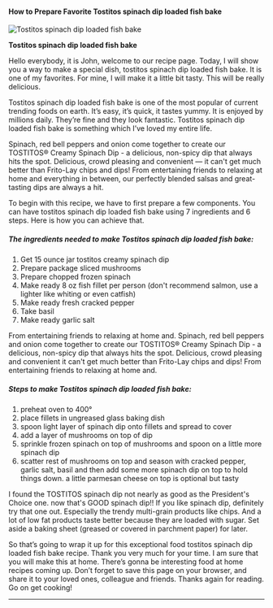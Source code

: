             

#### How to Prepare Favorite Tostitos spinach dip loaded fish bake

![Tostitos spinach dip loaded fish bake](https://img-global.cpcdn.com/recipes/51581498/751x532cq70/tostitos-spinach-dip-loaded-fish-bake-recipe-main-photo.jpg)

**Tostitos spinach dip loaded fish bake**

Hello everybody, it is John, welcome to our recipe page. Today, I will show you a way to make a special dish, tostitos spinach dip loaded fish bake. It is one of my favorites. For mine, I will make it a little bit tasty. This will be really delicious.

Tostitos spinach dip loaded fish bake is one of the most popular of current trending foods on earth. It’s easy, it’s quick, it tastes yummy. It is enjoyed by millions daily. They’re fine and they look fantastic. Tostitos spinach dip loaded fish bake is something which I’ve loved my entire life.

Spinach, red bell peppers and onion come together to create our TOSTITOS® Creamy Spinach Dip - a delicious, non-spicy dip that always hits the spot. Delicious, crowd pleasing and convenient — it can't get much better than Frito-Lay chips and dips! From entertaining friends to relaxing at home and everything in between, our perfectly blended salsas and great-tasting dips are always a hit.

To begin with this recipe, we have to first prepare a few components. You can have tostitos spinach dip loaded fish bake using 7 ingredients and 6 steps. Here is how you can achieve that.

##### The ingredients needed to make Tostitos spinach dip loaded fish bake:

1.  Get 15 ounce jar tostitos creamy spinach dip
2.  Prepare package sliced mushrooms
3.  Prepare chopped frozen spinach
4.  Make ready 8 oz fish fillet per person (don't recommend salmon, use a lighter like whiting or even catfish)
5.  Make ready fresh cracked pepper
6.  Take basil
7.  Make ready garlic salt

From entertaining friends to relaxing at home and. Spinach, red bell peppers and onion come together to create our TOSTITOS® Creamy Spinach Dip - a delicious, non-spicy dip that always hits the spot. Delicious, crowd pleasing and convenient it can't get much better than Frito-Lay chips and dips! From entertaining friends to relaxing at home and.

##### Steps to make Tostitos spinach dip loaded fish bake:

1.  preheat oven to 400°
2.  place fillets in ungreased glass baking dish
3.  spoon light layer of spinach dip onto fillets and spread to cover
4.  add a layer of mushrooms on top of dip
5.  sprinkle frozen spinach on top of mushrooms and spoon on a little more spinach dip
6.  scatter rest of mushrooms on top and season with cracked pepper, garlic salt, basil and then add some more spinach dip on top to hold things down. a little parmesan cheese on top is optional but tasty

I found the TOSTITOS spinach dip not nearly as good as the President's Choice one. now that's GOOD spinach dip!! If you like spinach dip, definitely try that one out. Especially the trendy multi-grain products like chips. And a lot of low fat products taste better because they are loaded with sugar. Set aside a baking sheet (greased or covered in parchment paper) for later.

So that’s going to wrap it up for this exceptional food tostitos spinach dip loaded fish bake recipe. Thank you very much for your time. I am sure that you will make this at home. There’s gonna be interesting food at home recipes coming up. Don’t forget to save this page on your browser, and share it to your loved ones, colleague and friends. Thanks again for reading. Go on get cooking!

* * *